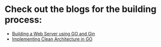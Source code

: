 # Check out the blogs for the building process:
* [Building a Web Server using GO and Gin](https://medium.com/@rudrakshnanavaty/building-a-web-server-using-go-and-gin-39150b8304ee)
* [Implementing Clean Architecture in GO](https://medium.com/@rudrakshnanavaty/implementing-clean-architecture-in-go-5f06dd8c1596)

